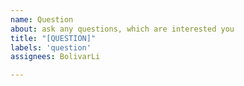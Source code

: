 ```yaml
---
name: Question
about: ask any questions, which are interested you
title: "[QUESTION]"
labels: 'question'
assignees: BolivarLi

---
```



